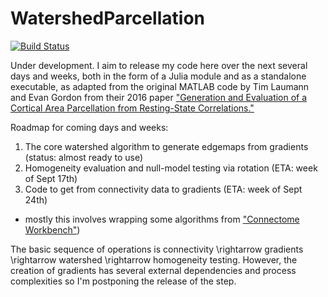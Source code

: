 # WatershedParcellation

[![Build Status](https://github.com/myersm0/WatershedParcellation.jl/actions/workflows/CI.yml/badge.svg?branch=main)](https://github.com/myersm0/WatershedParcellation.jl/actions/workflows/CI.yml?query=branch%3Amain)

Under development. I aim to release my code here over the next several days and weeks, both in the form of a Julia module and as a standalone executable, as adapted from the original MATLAB code by Tim Laumann and Evan Gordon from their 2016 paper ["Generation and Evaluation of a Cortical Area Parcellation from Resting-State Correlations."](https://pubmed.ncbi.nlm.nih.gov/25316338/)

Roadmap for coming days and weeks:
1. The core watershed algorithm to generate edgemaps from gradients (status: almost ready to use)
2. Homogeneity evaluation and null-model testing via rotation (ETA: week of Sept 17th)
3. Code to get from connectivity data to gradients (ETA: week of Sept 24th)
  - mostly this involves wrapping some algorithms from ["Connectome Workbench"](https://humanconnectome.org/software/workbench-command))

The basic sequence of operations is connectivity \rightarrow gradients \rightarrow watershed \rightarrow homogeneity testing. However, the creation of gradients has several external dependencies and process complexities so I'm postponing the release of the step.
